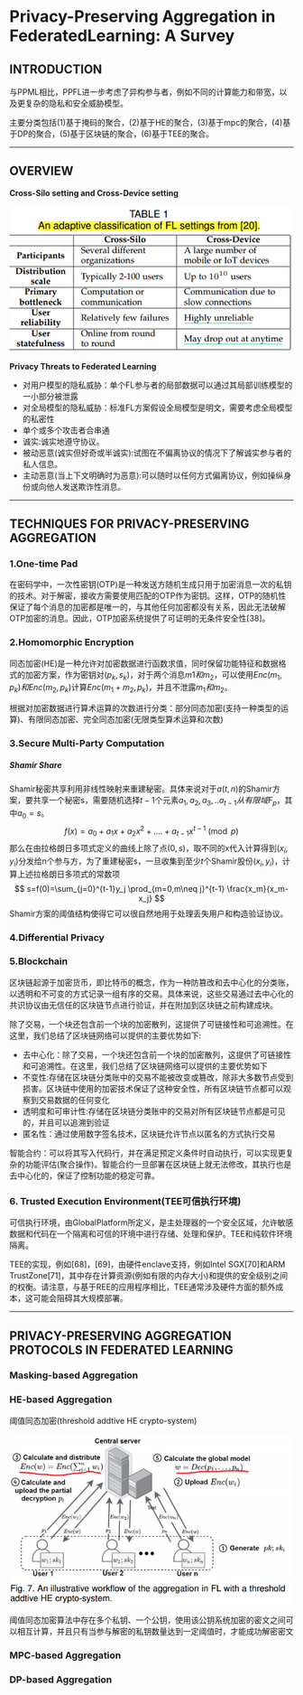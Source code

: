 # Privacy-Preserving Aggregation in FederatedLearning: A Survey

## INTRODUCTION

与PPML相比，PPFL进一步考虑了异构参与者，例如不同的计算能力和带宽，以及更复杂的隐私和安全威胁模型。

主要分类包括(1)基于掩码的聚合，(2)基于HE的聚合，(3)基于mpc的聚合，(4)基于DP的聚合，(5)基于区块链的聚合，(6)基于TEE的聚合。

---

## OVERVIEW

**Cross-Silo setting and Cross-Device setting**

 ![image-20230916121142811](<assets\Privacy-Preserving Aggregation in Federated Learning A Survey\image-20230916121142811.png>)

**Privacy Threats to Federated Learning**

- 对用户模型的隐私威胁：单个FL参与者的局部数据可以通过其局部训练模型的一小部分被泄露
- 对全局模型的隐私威胁：标准FL方案假设全局模型是明文，需要考虑全局模型的私密性
- 单个或多个攻击者合串通
- 诚实:诚实地遵守协议。
- 被动恶意(诚实但好奇或半诚实):试图在不偏离协议的情况下了解诚实参与者的私人信息。
- 主动恶意(当上下文明确时为恶意):可以随时以任何方式偏离协议，例如操纵身份或向他人发送欺诈性消息。

---

##  TECHNIQUES FOR PRIVACY-PRESERVING AGGREGATION

### 1.One-time Pad

在密码学中，一次性密钥(OTP)是一种发送方随机生成只用于加密消息一次的私钥的技术。对于解密，接收方需要使用匹配的OTP作为密钥。这样，OTP的随机性保证了每个消息的加密都是唯一的，与其他任何加密都没有关系，因此无法破解OTP加密的消息。因此，OTP加密系统提供了可证明的无条件安全性[38]。

### 2.Homomorphic Encryption

同态加密(HE)是一种允许对加密数据进行函数求值，同时保留功能特征和数据格式的加密方案，作为密钥对$(p_k,s_k)$，对于两个消息$m1和m_2$，可以使用$Enc(m_1,p_k)和Enc(m_2,p_k)$计算$Enc(m_1+m_2,p_k)$，并且不泄露$m_1和m_2$。

根据对加密数据进行算术运算的次数进行分类：部分同态加密(支持一种类型的运算)、有限同态加密、完全同态加密(无限类型算术运算和次数)

### 3.Secure Multi-Party Computation

##### Shamir Share

Shamir秘密共享利用非线性映射来重建秘密。具体来说对于$a(t,n)$的Shamir方案，要共享一个秘密s，需要随机选择$t-1$个元素$a_1,a_2,a_3,..a_{t-1}从有限域F_p$，其中$a_0 = s$。
$$
f(x)=a_0+a_1x+a_2x^2+....+a_{t-1}x^{t-1} \pmod p
$$
那么在由拉格朗日多项式定义的曲线上除了点$(0,s)$，取不同的x代入计算得到$(x_i,y_i)$分发给n个参与方，为了重建秘密s，一旦收集到至少$t$个Shamir股份$(x_i,y_i)$，计算上述拉格朗日多项式的常数项
$$
s=f(0)=\sum_{j=0}^{t-1}y_j \prod_{m=0,m\neq j}^{t-1} \frac{x_m}{x_m-x_j}
$$
Shamir方案的阈值结构使得它可以很自然地用于处理丢失用户和构造验证协议。

### 4.Differential Privacy



### 5.Blockchain

区块链起源于加密货币，即比特币的概念，作为一种防篡改和去中心化的分类账，以透明和不可变的方式记录一组有序的交易。具体来说，这些交易通过去中心化的共识协议由无信任的区块链节点进行验证，并在附加到区块链之前构建成块。

除了交易，一个块还包含前一个块的加密散列，这提供了可链接性和可追溯性。在这里，我们总结了区块链网络可以提供的主要优势如下:

- 去中心化：除了交易，一个块还包含前一个块的加密散列，这提供了可链接性和可追溯性。在这里，我们总结了区块链网络可以提供的主要优势如下
- 不变性:存储在区块链分类账中的交易不能被改变或篡改，除非大多数节点受到损害。区块链中使用的加密技术保证了这种安全性，所有区块链节点都可以观察到交易数据的任何变化
- 透明度和可审计性:存储在区块链分类账中的交易对所有区块链节点都是可见的，并且可以追溯到验证
- 匿名性：通过使用数字签名技术，区块链允许节点以匿名的方式执行交易

智能合约：可以将其写入代码行，并在满足预定义条件时自动执行，可以实现更复杂的功能评估(聚合操作)。智能合约一旦部署在区块链上就无法修改，其执行也是去中心化的，保证了控制功能的稳定可靠。

### 6. Trusted Execution Environment(TEE可信执行环境)

可信执行环境，由GlobalPlatform所定义，是主处理器的一个安全区域，允许敏感数据和代码在一个隔离和可信的环境中进行存储、处理和保护。TEE和纯软件环境隔离。

TEE的实现，例如[68]，[69]，由硬件enclave支持，例如Intel SGX[70]和ARM TrustZone[71]，其中存在计算资源(例如有限的内存大小)和提供的安全级别之间的权衡。请注意，与基于REE的应用程序相比，TEE通常涉及硬件方面的额外成本，这可能会阻碍其大规模部署。

---

## PRIVACY-PRESERVING AGGREGATION PROTOCOLS IN FEDERATED LEARNING

### Masking-based Aggregation

###  HE-based Aggregation



阈值同态加密(threshold addtive HE crypto-system)

![image-20230916173731788](<assets\Privacy-Preserving Aggregation in Federated Learning A Survey\image-20230916173731788.png>)

阈值同态加密算法中存在多个私钥、一个公钥，使用该公钥系统加密的密文之间可以相互计算，并且只有当参与解密的私钥数量达到一定阈值时，才能成功解密密文



### MPC-based Aggregation



### DP-based Aggregation


